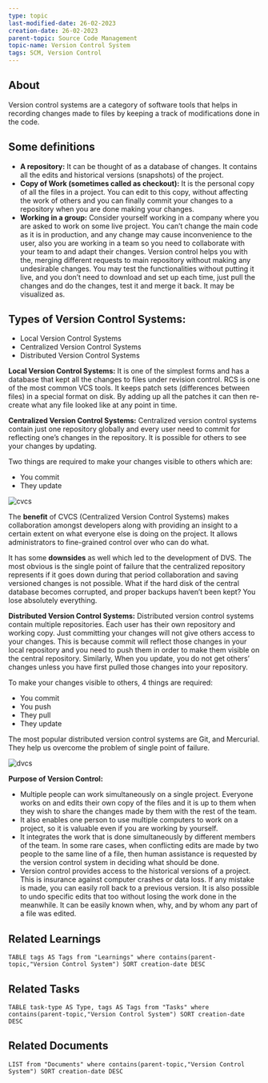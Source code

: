```yaml
---
type: topic
last-modified-date: 26-02-2023
creation-date: 26-02-2023
parent-topic: Source Code Management
topic-name: Version Control System
tags: SCM, Version Control
---
```


## About
Version control systems are a category of software tools that helps in recording changes made to files by keeping a track of modifications done in the code.

## Some definitions
-   **A repository:** It can be thought of as a database of changes. It contains all the edits and historical versions (snapshots) of the project.
-   **Copy of Work (sometimes called as checkout):** It is the personal copy of all the files in a project. You can edit to this copy, without affecting the work of others and you can finally commit your changes to a repository when you are done making your changes.
-   **Working in a group:** Consider yourself working in a company where you are asked to work on some live project. You can’t change the main code as it is in production, and any change may cause inconvenience to the user, also you are working in a team so you need to collaborate with your team to and adapt their changes. Version control helps you with the, merging different requests to main repository without making any undesirable changes. You may test the functionalities without putting it live, and you don’t need to download and set up each time, just pull the changes and do the changes, test it and merge it back. It may be visualized as.

## **Types of Version Control Systems:** 

-   Local Version Control Systems
-   Centralized Version Control Systems
-   Distributed Version Control Systems

**Local Version Control Systems:** It is one of the simplest forms and has a database that kept all the changes to files under revision control. RCS is one of the most common VCS tools. It keeps patch sets (differences between files) in a special format on disk. By adding up all the patches it can then re-create what any file looked like at any point in time. 

**Centralized Version Control Systems:** Centralized version control systems contain just one repository globally and every user need to commit for reflecting one’s changes in the repository. It is possible for others to see your changes by updating. 

Two things are required to make your changes visible to others which are:  

-   You commit
-   They update

![cvcs](https://media.geeksforgeeks.org/wp-content/uploads/20190624140224/cvcss.png)

The **benefit** of CVCS (Centralized Version Control Systems) makes collaboration amongst developers along with providing an insight to a certain extent on what everyone else is doing on the project. It allows administrators to fine-grained control over who can do what. 

It has some **downsides** as well which led to the development of DVS. The most obvious is the single point of failure that the centralized repository represents if it goes down during that period collaboration and saving versioned changes is not possible. What if the hard disk of the central database becomes corrupted, and proper backups haven’t been kept? You lose absolutely everything. 

**Distributed Version Control Systems:** Distributed version control systems contain multiple repositories. Each user has their own repository and working copy. Just committing your changes will not give others access to your changes. This is because commit will reflect those changes in your local repository and you need to push them in order to make them visible on the central repository. Similarly, When you update, you do not get others’ changes unless you have first pulled those changes into your repository. 

To make your changes visible to others, 4 things are required:  

-   You commit
-   You push
-   They pull
-   They update

The most popular distributed version control systems are Git, and Mercurial. They help us overcome the problem of single point of failure.  

![dvcs](https://media.geeksforgeeks.org/wp-content/uploads/20190624140226/distvcs.png)

**Purpose of Version Control:** 

-   Multiple people can work simultaneously on a single project. Everyone works on and edits their own copy of the files and it is up to them when they wish to share the changes made by them with the rest of the team.
-   It also enables one person to use multiple computers to work on a project, so it is valuable even if you are working by yourself.
-   It integrates the work that is done simultaneously by different members of the team. In some rare cases, when conflicting edits are made by two people to the same line of a file, then human assistance is requested by the version control system in deciding what should be done.
-   Version control provides access to the historical versions of a project. This is insurance against computer crashes or data loss. If any mistake is made, you can easily roll back to a previous version. It is also possible to undo specific edits that too without losing the work done in the meanwhile. It can be easily known when, why, and by whom any part of a file was edited.


## Related Learnings
```dataview
TABLE tags AS Tags from "Learnings" where contains(parent-topic,"Version Control System") SORT creation-date DESC
```


## Related Tasks
```dataview
TABLE task-type AS Type, tags AS Tags from "Tasks" where contains(parent-topic,"Version Control System") SORT creation-date DESC
```

## Related Documents
```dataview
LIST from "Documents" where contains(parent-topic,"Version Control System") SORT creation-date DESC
```
